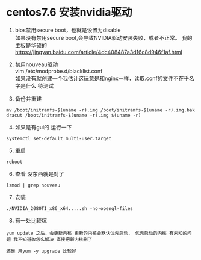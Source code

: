# centos7.6 安装nvidia驱动
1. bios禁用secure boot，也就是设置为disable  
如果没有禁用secure boot,会导致NVIDIA驱动安装失败，或者不正常。 
我的主板是华硕的 https://jingyan.baidu.com/article/4dc408487a3d16c8d946f1af.html

2. 禁用nouveau驱动  
vim /etc/modprobe.d/blacklist.conf  
如果没有就创建一个我估计这玩意是和nginx一样，读取.conf的文件不在乎名字是什么 待测试

3. 备份并重建
```
mv /boot/initramfs-$(uname -r).img /boot/initramfs-$(uname -r).img.bak
dracut /boot/initramfs-$(uname -r).img $(uname -r)
```
4. 如果是有gui的 运行一下
```
systemctl set-default multi-user.target
```
5. 重启
```
reboot
```

6. 查看 没东西就是对了
```
lsmod | grep nouveau
```
7. 安装
```
./NVIDIA_2080TI_x86_x64.....sh -no-opengl-files
```

8. 有一处比较坑
```
yum update 之后，会更新内核 更新的内核会默认优先启动， 优先启动的内核 有未知的问题 我不知道改怎么解决 直接把新内核删了

还是 用yum -y upgrade 比较好
```